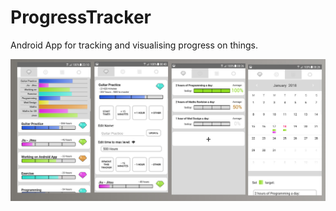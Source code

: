 # ProgressTracker
Android App for tracking and visualising progress on things.


![picture not found!](./documentation/screenshots.jpg "Screenshot")
